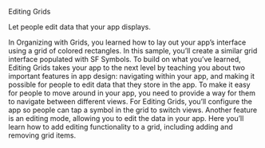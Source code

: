 Editing Grids

Let people edit data that your app displays.

In Organizing with Grids, you learned how to lay out your app’s interface using a grid of colored rectangles. In this sample, you’ll create a similar grid interface populated with SF Symbols. To build on what you’ve learned, Editing Grids takes your app to the next level by teaching you about two important features in app design: navigating within your app, and making it possible for people to edit data that they store in the app.
To make it easy for people to move around in your app, you need to provide a way for them to navigate between different views. For Editing Grids, you’ll configure the app so people can tap a symbol in the grid to switch views.
Another feature is an editing mode, allowing you to edit the data in your app. Here you’ll learn how to add editing functionality to a grid, including adding and removing grid items.
